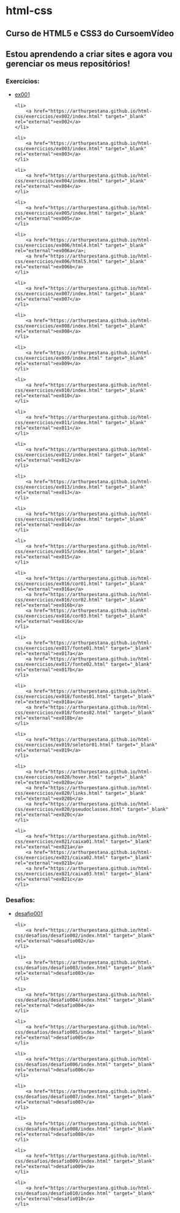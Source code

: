 # html-css
## Curso de HTML5 e CSS3 do CursoemVídeo

## Estou aprendendo a criar sites e agora vou gerenciar os meus repositórios!

### Exercícios:

<ul>
    <li>
        <a href="https://arthurpestana.github.io/html-css/exercicios/ex001/index.html" target="_blank" rel="external">ex001</a>
    </li>

    <li>
        <a href="https://arthurpestana.github.io/html-css/exercicios/ex002/index.html" target="_blank" rel="external">ex002</a>
    </li>

    <li>
        <a href="https://arthurpestana.github.io/html-css/exercicios/ex003/index.html" target="_blank" rel="external">ex003</a>
    </li>

    <li>
        <a href="https://arthurpestana.github.io/html-css/exercicios/ex004/index.html" target="_blank" rel="external">ex004</a>
    </li>

    <li>
        <a href="https://arthurpestana.github.io/html-css/exercicios/ex005/index.html" target="_blank" rel="external">ex005</a>
    </li>

    <li>
        <a href="https://arthurpestana.github.io/html-css/exercicios/ex006/html4.html" target="_blank" rel="external">ex006a</a>;
        <a href="https://arthurpestana.github.io/html-css/exercicios/ex006/html5.html" target="_blank" rel="external">ex006b</a>
    </li>

    <li>
        <a href="https://arthurpestana.github.io/html-css/exercicios/ex007/index.html" target="_blank" rel="external">ex007</a>
    </li>

    <li>
        <a href="https://arthurpestana.github.io/html-css/exercicios/ex008/index.html" target="_blank" rel="external">ex008</a>
    </li>

    <li>
        <a href="https://arthurpestana.github.io/html-css/exercicios/ex009/index.html" target="_blank" rel="external">ex009</a>
    </li>

    <li>
        <a href="https://arthurpestana.github.io/html-css/exercicios/ex010/index.html" target="_blank" rel="external">ex010</a>
    </li>

    <li>
        <a href="https://arthurpestana.github.io/html-css/exercicios/ex011/index.html" target="_blank" rel="external">ex011</a>
    </li>

    <li>
        <a href="https://arthurpestana.github.io/html-css/exercicios/ex012/index.html" target="_blank" rel="external">ex012</a>
    </li>

    <li>
        <a href="https://arthurpestana.github.io/html-css/exercicios/ex013/index.html" target="_blank" rel="external">ex013</a>
    </li>

    <li>
        <a href="https://arthurpestana.github.io/html-css/exercicios/ex014/index.html" target="_blank" rel="external">ex014</a>
    </li>

    <li>
        <a href="https://arthurpestana.github.io/html-css/exercicios/ex015/index.html" target="_blank" rel="external">ex015</a>
    </li>

    <li>
        <a href="https://arthurpestana.github.io/html-css/exercicios/ex016/cor01.html" target="_blank" rel="external">ex016a</a>
        <a href="https://arthurpestana.github.io/html-css/exercicios/ex016/cor02.html" target="_blank" rel="external">ex016b</a>
        <a href="https://arthurpestana.github.io/html-css/exercicios/ex016/cor03.html" target="_blank" rel="external">ex016c</a>
    </li>

    <li>
        <a href="https://arthurpestana.github.io/html-css/exercicios/ex017/fonte01.html" target="_blank" rel="external">ex017a</a>
        <a href="https://arthurpestana.github.io/html-css/exercicios/ex017/fonte02.html" target="_blank" rel="external">ex017b</a>
    </li>

    <li>
        <a href="https://arthurpestana.github.io/html-css/exercicios/ex018/fontes01.html" target="_blank" rel="external">ex018a</a>
        <a href="https://arthurpestana.github.io/html-css/exercicios/ex018/fontes02.html" target="_blank" rel="external">ex018b</a>
    </li>

    <li>
        <a href="https://arthurpestana.github.io/html-css/exercicios/ex019/seletor01.html" target="_blank" rel="external">ex019</a>
    </li>

    <li>
        <a href="https://arthurpestana.github.io/html-css/exercicios/ex020/hover.html" target="_blank" rel="external">ex020a</a>
        <a href="https://arthurpestana.github.io/html-css/exercicios/ex020/links.html" target="_blank" rel="external">ex020b</a>
        <a href="https://arthurpestana.github.io/html-css/exercicios/ex020/pseudoclasses.html" target="_blank" rel="external">ex020c</a>
    </li>

    <li>
        <a href="https://arthurpestana.github.io/html-css/exercicios/ex021/caixa01.html" target="_blank" rel="external">ex021a</a>
        <a href="https://arthurpestana.github.io/html-css/exercicios/ex021/caixa02.html" target="_blank" rel="external">ex021b</a>
        <a href="https://arthurpestana.github.io/html-css/exercicios/ex021/caixa03.html" target="_blank" rel="external">ex021c</a>
    </li>
</ul>

### Desafios:

<ul>
    <li>
        <a href="https://arthurpestana.github.io/html-css/desafios/desafio001/index.html" target="_blank" rel="external">desafio001</a>
    </li>

    <li>
        <a href="https://arthurpestana.github.io/html-css/desafios/desafio002/index.html" target="_blank" rel="external">desafio002</a>
    </li>

    <li>
        <a href="https://arthurpestana.github.io/html-css/desafios/desafio003/index.html" target="_blank" rel="external">desafio003</a>
    </li>

    <li>
        <a href="https://arthurpestana.github.io/html-css/desafios/desafio004/index.html" target="_blank" rel="external">desafio004</a>
    </li>

    <li>
        <a href="https://arthurpestana.github.io/html-css/desafios/desafio005/index.html" target="_blank" rel="external">desafio005</a>
    </li>

    <li>
        <a href="https://arthurpestana.github.io/html-css/desafios/desafio006/index.html" target="_blank" rel="external">desafio006</a>
    </li>

    <li>
        <a href="https://arthurpestana.github.io/html-css/desafios/desafio007/index.html" target="_blank" rel="external">desafio007</a>
    </li>

    <li>
        <a href="https://arthurpestana.github.io/html-css/desafios/desafio008/index.html" target="_blank" rel="external">desafio008</a>
    </li>

    <li>
        <a href="https://arthurpestana.github.io/html-css/desafios/desafio009/index.html" target="_blank" rel="external">desafio009</a>
    </li>

    <li>
        <a href="https://arthurpestana.github.io/html-css/desafios/desafio010/index.html" target="_blank" rel="external">desafio010</a>
    </li>
</ul>